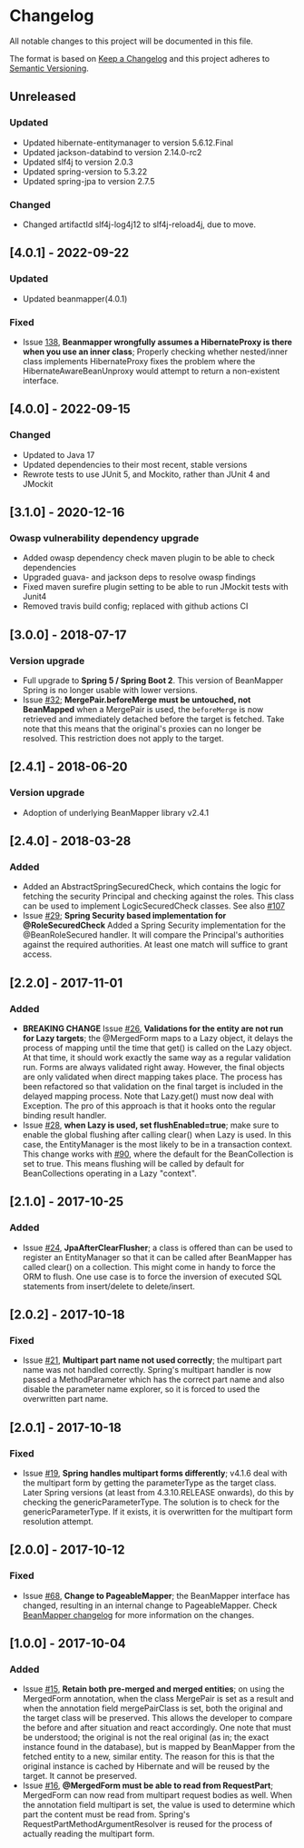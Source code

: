 # Changelog
All notable changes to this project will be documented in this file.

The format is based on [Keep a Changelog](http://keepachangelog.com/en/1.0.0/)
and this project adheres to [Semantic Versioning](http://semver.org/spec/v2.0.0.html).

## Unreleased
### Updated
- Updated hibernate-entitymanager to version 5.6.12.Final
- Updated jackson-databind to version 2.14.0-rc2
- Updated slf4j to version 2.0.3
- Updated spring-version to 5.3.22
- Updated spring-jpa to version 2.7.5

### Changed
- Changed artifactId slf4j-log4j12 to slf4j-reload4j, due to move.

## [4.0.1] - 2022-09-22
### Updated
- Updated beanmapper(4.0.1)
### Fixed
- Issue [138](https://github.com/42BV/beanmapper/issues/138), **Beanmapper wrongfully assumes a HibernateProxy is there when you use an inner class**; Properly checking whether nested/inner class implements HibernateProxy fixes the problem where the HibernateAwareBeanUnproxy would attempt to return a non-existent interface.

## [4.0.0] - 2022-09-15
### Changed
- Updated to Java 17
- Updated dependencies to their most recent, stable versions
- Rewrote tests to use JUnit 5, and Mockito, rather than JUnit 4 and JMockit

## [3.1.0] - 2020-12-16
### Owasp vulnerability dependency upgrade
- Added owasp dependency check maven plugin to be able to check dependencies
- Upgraded guava- and jackson deps to resolve owasp findings
- Fixed maven surefire plugin setting to be able to run JMockit tests with Junit4
- Removed travis build config; replaced with github actions CI

## [3.0.0] - 2018-07-17
### Version upgrade
- Full upgrade to **Spring 5 / Spring Boot 2**. This version of BeanMapper Spring is no longer usable with lower versions.
- Issue [#32](https://github.com/42BV/beanmapper-spring/issues/32); **MergePair.beforeMerge must be untouched, not BeanMapped** when a MergePair is used, the ```beforeMerge``` is now retrieved and immediately detached before the target is fetched. Take note that this means that the original's proxies can no longer be resolved. This restriction does not apply to the target.

## [2.4.1] - 2018-06-20
### Version upgrade
- Adoption of underlying BeanMapper library v2.4.1

## [2.4.0] - 2018-03-28
### Added
- Added an AbstractSpringSecuredCheck, which contains the logic for fetching the security Principal and checking against the roles. This class can be used to implement LogicSecuredCheck classes. See also [#107](https://github.com/42BV/beanmapper/issues/107)
- Issue [#29](https://github.com/42BV/beanmapper-spring/issues/29); **Spring Security based implementation for @RoleSecuredCheck** Added a Spring Security implementation for the @BeanRoleSecured handler. It will compare the Principal's authorities against the required authorities. At least one match will suffice to grant access.

## [2.2.0] - 2017-11-01
### Added
- **BREAKING CHANGE** Issue [#26](https://github.com/42BV/beanmapper-spring/issues/26), **Validations for the entity are not run for Lazy targets**; the @MergedForm maps to a Lazy object, it delays the process of mapping until the time that get() is called on the Lazy object. At that time, it should work exactly the same way as a regular validation run. Forms are always validated right away. However, the final objects are only validated when direct mapping takes place. The process has been refactored so that validation on the final target is included in the delayed mapping process. Note that Lazy.get() must now deal with Exception. The pro of this approach is that it hooks onto the regular binding result handler. 
- Issue [#28](https://github.com/42BV/beanmapper-spring/issues/28), **when Lazy is used, set flushEnabled=true**; make sure to enable the global flushing after calling clear() when Lazy is used. In this case, the EntityManager is the most likely to be in a transaction context. This change works with [#90](https://github.com/42BV/beanmapper/issues/90), where the default for the BeanCollection is set to true. This means flushing will be called by default for BeanCollections operating in a Lazy "context".

## [2.1.0] - 2017-10-25
### Added
- Issue [#24](https://github.com/42BV/beanmapper-spring/issues/24), **JpaAfterClearFlusher**; a class is offered than can be used to register an EntityManager so that it can be called after BeanMapper has called clear() on a collection. This might come in handy to force the ORM to flush. One use case is to force the inversion of executed SQL statements from insert/delete to delete/insert. 

## [2.0.2] - 2017-10-18
### Fixed
- Issue [#21](https://github.com/42BV/beanmapper-spring/issues/21), **Multipart part name not used correctly**; the multipart part name was not handled correctly. Spring's multipart handler is now passed a MethodParameter which has the correct part name and also disable the parameter name explorer, so it is forced to used the overwritten part name.

## [2.0.1] - 2017-10-18
### Fixed
- Issue [#19](https://github.com/42BV/beanmapper-spring/issues/19), **Spring handles multipart forms differently**; v4.1.6 deal with the multipart form by getting the parameterType as the target class. Later Spring versions (at least from 4.3.10.RELEASE onwards), do this by checking the genericParameterType. The solution is to check for the genericParameterType. If it exists, it is overwritten for the multipart form resolution attempt.

## [2.0.0] - 2017-10-12
### Fixed
- Issue [#68](https://github.com/42BV/beanmapper/issues/68), **Change to PageableMapper**; the BeanMapper interface has changed, resulting in an internal change to PageableMapper. Check [BeanMapper changelog](https://github.com/42BV/beanmapper/blob/master/CHANGELOG.md) for more information on the changes.

## [1.0.0] - 2017-10-04
### Added
- Issue [#15](https://github.com/42BV/beanmapper-spring/issues/15), **Retain both pre-merged and merged entities**; on using the MergedForm annotation, when the class MergePair is set as a result and when the annotation field mergePairClass is set, both the original and the target class will be preserved. This allows the developer to compare the before and after situation and react accordingly. One note that must be understood; the original is not the real original (as in; the exact instance found in the database), but is mapped by BeanMapper from the fetched entity to a new, similar entity. The reason for this is that the original instance is cached by Hibernate and will be reused by the target. It cannot be preserved.
- Issue [#16](https://github.com/42BV/beanmapper-spring/issues/16), **@MergedForm must be able to read from RequestPart**; MergedForm can now read from multipart request bodies as well. When the annotation field multipart is set, the value is used to determine which part the content must be read from. Spring's RequestPartMethodArgumentResolver is reused for the process of actually reading the multipart form.